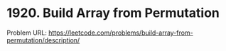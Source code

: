 # 1920. Build Array from Permutation

Problem URL: https://leetcode.com/problems/build-array-from-permutation/description/